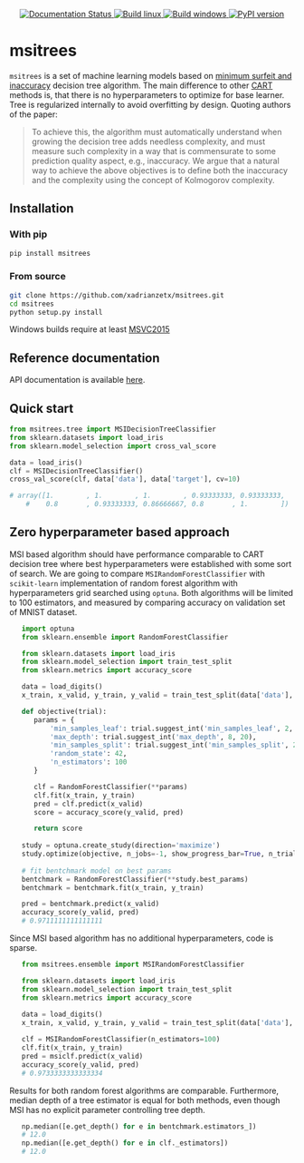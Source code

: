 <p align="center">
<a href='https://msitrees.readthedocs.io/en/latest/?badge=latest'>
    <img src='https://readthedocs.org/projects/msitrees/badge/?version=latest' alt='Documentation Status' />
</a>

<a href='https://github.com/xadrianzetx/msitrees/actions'>
    <img src='https://github.com/xadrianzetx/msitrees/workflows/Linux%20build/badge.svg' alt='Build linux' />
</a>

<a href='https://github.com/xadrianzetx/msitrees/actions'>
    <img src='https://github.com/xadrianzetx/msitrees/workflows/Windows%20build/badge.svg' alt='Build windows' />
</a>

<a href="https://badge.fury.io/py/msitrees">
    <img src="https://badge.fury.io/py/msitrees.svg" alt="PyPI version">
</a>

</p>

# msitrees

```msitrees``` is a set of machine learning models based on [minimum surfeit and inaccuracy](https://ieeexplore.ieee.org/document/8767915) decision tree algorithm. The main difference to other [CART](https://en.wikipedia.org/wiki/Predictive_analytics#Classification_and_regression_trees_.28CART.29) methods is, that there is no hyperparameters to optimize for base learner. Tree is regularized internally to avoid overfitting by design. Quoting authors of the paper:

> To achieve this, the algorithm must automatically understand when growing the decision tree adds needless complexity, and must
> measure such complexity in a way that is commensurate to some prediction quality aspect, e.g., inaccuracy. We argue that a
> natural way to achieve the above objectives is to define both the inaccuracy and the complexity using the concept of Kolmogorov
> complexity.

## Installation

### With pip

```bash
pip install msitrees
```

### From source

```bash
git clone https://github.com/xadrianzetx/msitrees.git
cd msitrees
python setup.py install
```

Windows builds require at least [MSVC2015](https://www.microsoft.com/en-gb/download/details.aspx?id=48145)

## Reference documentation

API documentation is available [here](https://msitrees.readthedocs.io/en/latest/index.html).

## Quick start

```python
from msitrees.tree import MSIDecisionTreeClassifier
from sklearn.datasets import load_iris
from sklearn.model_selection import cross_val_score

data = load_iris()
clf = MSIDecisionTreeClassifier()
cross_val_score(clf, data['data'], data['target'], cv=10)

# array([1.        , 1.        , 1.        , 0.93333333, 0.93333333,
    #    0.8       , 0.93333333, 0.86666667, 0.8       , 1.        ])
```

## Zero hyperparameter based approach

MSI based algorithm should have performance comparable to CART decision tree where best hyperparameters were established with
some sort of search. We are going to compare ```MSIRandomForestClassifier``` with ```scikit-learn``` implementation of random forest algorithm with hyperparameters grid searched using ```optuna```. Both algorithms will be limited to 100 estimators, and measured by comparing accuracy on validation set of MNIST dataset.

```python
   import optuna
   from sklearn.ensemble import RandomForestClassifier

   from sklearn.datasets import load_iris
   from sklearn.model_selection import train_test_split
   from sklearn.metrics import accuracy_score

   data = load_digits()
   x_train, x_valid, y_train, y_valid = train_test_split(data['data'], data['target'], random_state=42)

   def objective(trial):
      params = {
          'min_samples_leaf': trial.suggest_int('min_samples_leaf', 2, 10),
          'max_depth': trial.suggest_int('max_depth', 8, 20),
          'min_samples_split': trial.suggest_int('min_samples_split', 2, 10),
          'random_state': 42,
          'n_estimators': 100
      }

      clf = RandomForestClassifier(**params)
      clf.fit(x_train, y_train)
      pred = clf.predict(x_valid)
      score = accuracy_score(y_valid, pred)

      return score
   
   study = optuna.create_study(direction='maximize')
   study.optimize(objective, n_jobs=-1, show_progress_bar=True, n_trials=500)
   
   # fit bentchmark model on best params
   bentchmark = RandomForestClassifier(**study.best_params)
   bentchmark = bentchmark.fit(x_train, y_train)

   pred = bentchmark.predict(x_valid)
   accuracy_score(y_valid, pred)
   # 0.9711111111111111
```

Since MSI based algorithm has no additional hyperparameters, code is sparse.

```python
   from msitrees.ensemble import MSIRandomForestClassifier

   from sklearn.datasets import load_iris
   from sklearn.model_selection import train_test_split
   from sklearn.metrics import accuracy_score
    
   data = load_digits()
   x_train, x_valid, y_train, y_valid = train_test_split(data['data'], data['target'], random_state=42)

   clf = MSIRandomForestClassifier(n_estimators=100)
   clf.fit(x_train, y_train)
   pred = msiclf.predict(x_valid)
   accuracy_score(y_valid, pred)
   # 0.9733333333333334
```

Results for both random forest algorithms are comparable. Furthermore, median depth of a tree estimator is equal for both methods,
even though MSI has no explicit parameter controlling tree depth.

```python
   np.median([e.get_depth() for e in bentchmark.estimators_])
   # 12.0
   np.median([e.get_depth() for e in clf._estimators])
   # 12.0
```